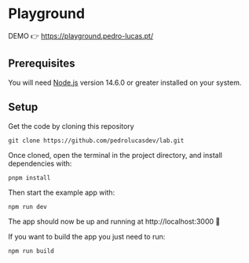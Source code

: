 # Playground

DEMO 👉 https://playground.pedro-lucas.pt/

## Prerequisites

You will need [Node.js](https://nodejs.org) version 14.6.0 or greater installed on your system.

## Setup

Get the code by cloning this repository

```
git clone https://github.com/pedrolucasdev/lab.git
```

Once cloned, open the terminal in the project directory, and install dependencies with:

```
pnpm install
```

Then start the example app with:

```
npm run dev
```

The app should now be up and running at http://localhost:3000 🚀

If you want to build the app you just need to run:

```
npm run build
```
